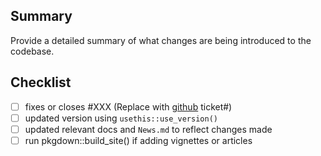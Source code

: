 ## Summary

Provide a detailed summary of what changes are being introduced to the codebase.

## Checklist

 - [ ] fixes or closes #XXX (Replace with [github](https://github.com/RSGInc/travelSurveyTools/issues) ticket#)
 - [ ] updated version using `usethis::use_version()`
 - [ ] updated relevant docs and `News.md` to reflect changes made
 - [ ] run pkgdown::build_site() if adding vignettes or articles